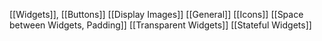 
[[Widgets]],
[[Buttons]]
[[Display Images]]
[[General]]
[[Icons]]
[[Space between Widgets, Padding]]
[[Transparent Widgets]]
[[Stateful Widgets]]